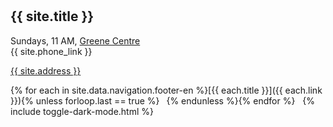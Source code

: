 <hr style="height:10px;visibility:hidden;margin:0"/>

## {{ site.title }}

Sundays, 11 AM, [Greene Centre](/greene-centre) <br>
{{ site.phone_link }}

[{{ site.address }}](/greene-centre)

{% for each in site.data.navigation.footer-en %}[{{ each.title }}]({{ each.link }}){% unless forloop.last == true %} &ensp;{% endunless %}{% endfor %}&nbsp;&nbsp; {% include toggle-dark-mode.html %}
<br><br>
